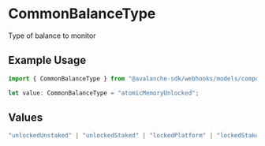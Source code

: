 # CommonBalanceType

Type of balance to monitor

## Example Usage

```typescript
import { CommonBalanceType } from "@avalanche-sdk/webhooks/models/components";

let value: CommonBalanceType = "atomicMemoryUnlocked";
```

## Values

```typescript
"unlockedUnstaked" | "unlockedStaked" | "lockedPlatform" | "lockedStakeable" | "lockedStaked" | "pendingStaked" | "unlocked" | "locked" | "atomicMemoryUnlocked" | "atomicMemoryLocked"
```
